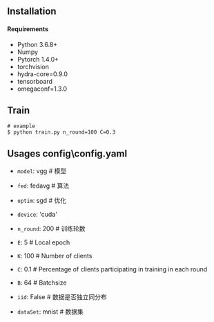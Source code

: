 

## Installation

#### Requirements
- Python 3.6.8+
- Numpy
- Pytorch 1.4.0+
- torchvision
- hydra-core=0.9.0
- tensorboard
- omegaconf=1.3.0


## Train
```shell
# example
$ python train.py n_round=100 C=0.3
```

## Usages config\config.yaml
- `model`: vgg # 模型
- `fed`: fedavg # 算法
- `optim`: sgd # 优化

- `device`: 'cuda'

- `n_round`: 200 # 训练轮数
- `E`: 5 # Local epoch
- `K`: 100 # Number of clients
- `C`: 0.1 # Percentage of clients participating in training in each round
- `B`: 64  # Batchsize
- `iid`: False  # 数据是否独立同分布
- `dataSet`: mnist  # 数据集
